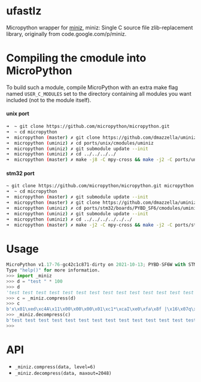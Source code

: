 ufastlz
=====

Micropython wrapper for [miniz](https://github.com/richgel999/miniz), miniz: Single C source file zlib-replacement library, originally from code.google.com/p/miniz.

Compiling the cmodule into MicroPython
=====

To build such a module, compile MicroPython with an extra make flag named ```USER_C_MODULES``` set to the directory containing all modules you want included (not to the module itself).


#### unix port

```bash
➜  ~ git clone https://github.com/micropython/micropython.git
➜  ~ cd micropython
➜  micropython (master) ✗ git clone https://github.com/dmazzella/uminiz.git ports/unix/cmodules/uminiz
➜  micropython (uminiz) ✗ cd ports/unix/cmodules/uminiz
➜  micropython (uminiz) ✗ git submodule update --init
➜  micropython (uminiz) ✗ cd ../../../../
➜  micropython (master) ✗ make -j8 -C mpy-cross && make -j2 -C ports/unix/ VARIANT="dev" USER_C_MODULES="$(pwd)/ports/unix/cmodules"
```


#### stm32 port

```bash
~ git clone https://github.com/micropython/micropython.git micropython
➜  ~ cd micropython
➜  micropython (master) ✗ git submodule update --init
➜  micropython (master) ✗ git clone https://github.com/dmazzella/uminiz.git ports/stm32/boards/PYBD_SF6/cmodules/uminiz
➜  micropython (uminiz) ✗ cd ports/stm32/boards/PYBD_SF6/cmodules/uminiz
➜  micropython (uminiz) ✗ git submodule update --init
➜  micropython (uminiz) ✗ cd ../../../../../../
➜  micropython (master) ✗ make -j2 -C mpy-cross && make -j2 -C ports/stm32/ BOARD="PYBD_SF6" USER_C_MODULES="$(pwd)/ports/stm32/boards/PYBD_SF6/cmodules"
```

Usage
=====

```python
MicroPython v1.17-76-gc42c1c871-dirty on 2021-10-13; PYBD-SF6W with STM32F767IIK
Type "help()" for more information.
>>> import _miniz
>>> d = "test " * 100
>>> d
'test test test test test test test test test test test test test test test test test test test test test test test test test test test test test test test test test test test test test test test test test test test test test test test test test test test test test test test test test test test test test test test test test test test test test test test test test test test test test test test test test test test test test test test test test test test test test test test test test test test test '
>>> c = _miniz.compress(d)
>>> c
b'x\x01\xed\xc4A\x11\x00\x00\x00\x01\xc1*\xcaI\xe0\xfa\x8f |\x16\x07q\x96(\xc11\xbb\x81'
>>> _miniz.decompress(c)
b'test test test test test test test test test test test test test test test test test test test test test test test test test test test test test test test test test test test test test test test test test test test test test test test test test test test test test test test test test test test test test test test test test test test test test test test test test test test test test test test test test test test test test test test test test test test test test test test test test test test test '
>>> 
```

API
=====
 - ```_miniz.compress(data, level=6)```
 - ```_miniz.decompress(data, maxout=2048)```